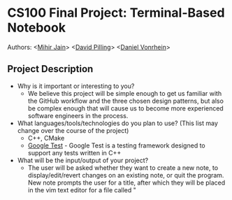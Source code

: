 # CS100 Final Project: Terminal-Based Notebook 
  Authors: \<[Mihir Jain](https://github.com/MihirJ23)\> \<[David Pilling](https://github.com/dkp-98)\> \<[Daniel Vonrhein](https://github.com/DJVonrhein)\>

## Project Description
  * Why is it important or interesting to you?
    * We believe this project will be simple enough to get us familiar with the GitHub workflow and the three chosen design patterns, but also be complex enough that will cause us to become more experienced software engineers in the           process.
  * What languages/tools/technologies do you plan to use? (This list may change over the course of the project)
    * C++, CMake
    * [Google Test](https://github.com/google/googletest) - Google Test is a testing framework designed to support any tests written in C++
  * What will be the input/output of your project?
    * The user will be asked whether they want to create a new note, to display/edit/revert changes on an existing note, or quit the program. New note prompts the user for a title, after which they will be placed in the vim text editor for a file called "<title>.txt". Edit also makes use of the vim text editor. The display option is what lets the user output their Notes.
  * What are the three design patterns you will be using?
    * The first design pattern we implemented was the command design pattern. We want to use the command design pattern for editing the text of a Note since it allows us to store the previous state of the Note. The TextEditCommand class's edit function places the old contents of a note's text file into another one before the user makes their changes to the original. This is important in case the user makes a mistake and wants to revert to the previous edit.
    * Another design pattern that we use is the strategy pattern. We implemented different strategies for displaying a note - one that displays the character count and word count when displaying a note, and one that doesn't.
    * Our third design pattern option would be the composite design pattern. We are going to contain our Notes (leaf) in the data of a Notebook(composite), which stores a vector of Note pointers. The user will create a Notebook with a title and an optional description, and then begin to add Note objects to this notebook.
## Class Diagram
 ![OMT class diagram](/OMT.png)
 
 * NotebookEntry is the abstract class and parent of Notes and Notebooks(which are a collection of Notes). Notebooks are thus composite objects.
 * Notes are going to have multiple display strategies. One display strategy shows the user a note's character count and word count, while the other will display no additional information.
 * Lastly we chose the command pattern for the Note’s edit() function because it allows the user to undo the last edit(). We may even add this functionality for changing the title.

 > ## Final deliverable
 > All group members will give a demo to the TA during lab time. The TA will check the demo and the project GitHub repository and ask a few questions to all the team members. 
 > Before the demo, you should do the following:
 > * Complete the sections below (i.e. Screenshots, Installation/Usage, Testing)
 > * Plan one more sprint (that you will not necessarily complete before the end of the quarter). Your In-progress and In-testing columns should be empty (you are not doing more work currently) but your TODO column should have a full sprint plan in it as you have done before. This should include any known bugs (there should be some) or new features you would like to add. These should appear as issues/cards on your Kanban board. 
 ## Screenshots
 > Screenshots of the input/output after running your application
 ![quit input](/screenshot1.png)
 * The image above shows how to quit the program. The user interacts with the menu by typing a choice from 1-5; if it is 5 or above it will quit the program, and any other character will not do anything. The program also shows how our program will return an error if the user fails to provide a valid name for the notebook (new <name>).
 * The image above shows various aspects of the program running. For example, we have an option where you make a new Note object within the Notebook and vim edit the txt file that is generated. From there you can select an option displayed in the menu that counts the number of words and characters in the txt file, much like what you use in Google Docs. 
 * The menu displaying every time, along with the up-to-down text display, ensures a simple user interface and that the app stays true to its purpose.
 ## Installation/Usage
 * To download and prepare this program, run the following commands on your local machine's command line:
   * git clone --recursive https://github.com/cs100/final-project-mjain010-dvonr001-dpill001
   * cmake3 .
   * make
 * Now, you may run the program and take any notes you wish. To run the program, make sure you are in the directory that was cloned, and not in src/ or header/. To start the program, run the following command in the command line:
   *./main
 ## Testing
 * We have a variety of unit tests that test various member functions used in our program. We made sure to test all the possible inputs that the user can enter to ensure functionality. Possible inputs include invalid notebook and note names, empty notes, notes with a single character, notes with multiple characters/words on a single line, and notes with multiple lines that contain characters/words. We did not use continuous integration (CI) in this project.
